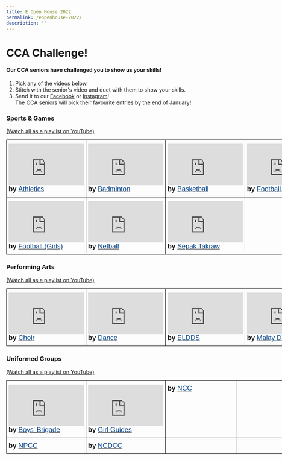 ```yaml
---
title: E Open House 2022
permalink: /eopenhouse-2022/
description: ""
---
```

# CCA Challenge!

#### Our CCA seniors have challenged you to show us your skills!

1) Pick any of the videos below.  
2) Stitch with the senior's video and duet with them to show your skills.  
3) Send it to our [Facebook](https://www.facebook.com/woodlandssecsch) or [Instagram](https://www.instagram.com/woodlandssec/)!  
The CCA seniors will pick their favourite entries by the end of January!

### Sports & Games 

[(Watch all as a playlist on YouTube)](https://youtube.com/playlist?list=PL3LU17pYOYNIt2i__pctmZ3W-ctWHF3sV)

<style type="text/css">
.tg  {border-collapse:collapse;border-spacing:0;margin:0px auto;}
.tg td{border-color:black;border-style:solid;border-width:1px;font-family:Arial, sans-serif;font-size:14px;
  overflow:hidden;padding:10px 5px;word-break:normal;}
.tg th{border-color:black;border-style:solid;border-width:1px;font-family:Arial, sans-serif;font-size:14px;
  font-weight:normal;overflow:hidden;padding:10px 5px;word-break:normal;}
.tg .tg-nx8p{font-size:18px;text-align:left;vertical-align:top}
</style>
<table class="tg" style="undefined;table-layout: fixed; width: 800px">
<colgroup>
<col style="width: 200px">
<col style="width: 200px">
<col style="width: 200px">
<col style="width: 200px">
</colgroup>
<tbody>
  <tr>
    <td class="tg-nx8p"><iframe width="200" height="110" src="https://www.youtube.com/embed/2VUmSSKc04g" title="WDL CCA Challenge - Athletics" frameborder="0" allow="accelerometer; autoplay; clipboard-write; encrypted-media; gyroscope; picture-in-picture" allowfullscreen></iframe><span style="font-weight:700;font-style:normal">by </span><a href="/ccas/sports-and-games/#1" target="_blank" rel="noopener noreferrer"><span style="font-weight:inherit;font-style:inherit;color:#034289">Athletics</span></a></td>
    <td class="tg-nx8p"><iframe width="200" height="110" src="https://www.youtube.com/embed/u6Uu9UPeBwY" title="WDL CCA Challenge - Badminton" frameborder="0" allow="accelerometer; autoplay; clipboard-write; encrypted-media; gyroscope; picture-in-picture" allowfullscreen></iframe><span style="font-weight:700;font-style:normal">by </span><a href="/ccas/sports-and-games/#2" target="_blank" rel="noopener noreferrer"><span style="font-weight:inherit;font-style:inherit;color:#034289">Badminton</span></a><br></td>
    <td class="tg-nx8p"><iframe width="200" height="110" src="https://www.youtube.com/embed/cpEETZT9tO0" title="WDL CCA Challenge - Basketball" frameborder="0" allow="accelerometer; autoplay; clipboard-write; encrypted-media; gyroscope; picture-in-picture" allowfullscreen></iframe><span style="font-weight:700;font-style:normal">by </span><a href="/ccas/sports-and-games/#3" target="_blank" rel="noopener noreferrer"><span style="font-weight:inherit;font-style:inherit;color:#034289">Basketball</span></a></td>
    <td class="tg-nx8p"><iframe width="200" height="110" src="https://www.youtube.com/embed/TIQxlgDNrGo" title="WDL CCA Challenge - Football Boys" frameborder="0" allow="accelerometer; autoplay; clipboard-write; encrypted-media; gyroscope; picture-in-picture" allowfullscreen></iframe><span style="font-weight:700;font-style:normal">by </span><a href="/ccas/sports-and-games/#5" target="_blank" rel="noopener noreferrer"><span style="font-weight:inherit;font-style:inherit;color:#034289">Football (Boys)</span></a></td>
  </tr>
  <tr>
    <td class="tg-nx8p"><iframe width="200" height="110" src="https://www.youtube.com/embed/D6c4eIJCfQY" title="WDL CCA Challenge - Football Girls" frameborder="0" allow="accelerometer; autoplay; clipboard-write; encrypted-media; gyroscope; picture-in-picture" allowfullscreen></iframe><span style="font-weight:700;font-style:normal">by </span><a href="/ccas/sports-and-games/#4" target="_blank" rel="noopener noreferrer"><span style="font-weight:inherit;font-style:inherit;color:#034289">Football (Girls)</span></a></td>
    <td class="tg-nx8p"><iframe width="200" height="110" src="https://www.youtube.com/embed/sBtYDldNArY" title="WDL CCA Challenge - Netball" frameborder="0" allow="accelerometer; autoplay; clipboard-write; encrypted-media; gyroscope; picture-in-picture" allowfullscreen></iframe><span style="font-weight:700;font-style:normal">by</span><span style="font-weight:700;font-style:normal;color:#034289"> </span><a href="/ccas/sports-and-games/#6" target="_blank" rel="noopener noreferrer"><span style="font-weight:inherit;font-style:inherit;color:#034289">Netball</span></a></td>
    <td class="tg-nx8p"><iframe width="200" height="110" src="https://www.youtube.com/embed/8myF2z1LKhU" title="WDL CCA Challenge - Sepak Takraw" frameborder="0" allow="accelerometer; autoplay; clipboard-write; encrypted-media; gyroscope; picture-in-picture" allowfullscreen></iframe><span style="font-weight:700;font-style:normal">by </span><a href="/ccas/sports-and-games/#7" target="_blank" rel="noopener noreferrer"><span style="font-weight:inherit;font-style:inherit;color:#034289">Sepak Takraw</span></a></td>
    <td class="tg-nx8p"></td>
  </tr>
</tbody>
</table>


### Performing Arts

[(Watch all as a playlist on YouTube)](https://youtube.com/playlist?list=PL3LU17pYOYNImBWc6_lIz6ky00e2iyqCI)


<style type="text/css">
.tg  {border-collapse:collapse;border-spacing:0;margin:0px auto;}
.tg td{border-color:black;border-style:solid;border-width:1px;font-family:Arial, sans-serif;font-size:14px;
  overflow:hidden;padding:10px 5px;word-break:normal;}
.tg th{border-color:black;border-style:solid;border-width:1px;font-family:Arial, sans-serif;font-size:14px;
  font-weight:normal;overflow:hidden;padding:10px 5px;word-break:normal;}
.tg .tg-nx8p{font-size:18px;text-align:left;vertical-align:top}
</style>
<table class="tg" style="undefined;table-layout: fixed; width: 800px">
<colgroup>
<col style="width: 200px">
<col style="width: 200px">
<col style="width: 200px">
<col style="width: 200px">
</colgroup>
<tbody>
  <tr>
    <td class="tg-nx8p"><iframe width="200" height="110" src="https://www.youtube.com/embed/F7LUZqP6c5k" title="WDL CCA Challenge -Choir" frameborder="0" allow="accelerometer; autoplay; clipboard-write; encrypted-media; gyroscope; picture-in-picture" allowfullscreen></iframe><span style="font-weight:700;font-style:normal">by </span><a href="/ccas/performing-arts/#1" target="_blank" rel="noopener noreferrer"><span style="font-weight:inherit;font-style:inherit;color:#034289">Choir</span></a></td>
    <td class="tg-nx8p"><iframe width="200" height="110" src="https://www.youtube.com/embed/klrEdS_eo9U" title="WDL CCA Challenge - Dance" frameborder="0" allow="accelerometer; autoplay; clipboard-write; encrypted-media; gyroscope; picture-in-picture" allowfullscreen></iframe><span style="font-weight:700;font-style:normal">by </span><a href="/ccas/performing-arts/#3" target="_blank" rel="noopener noreferrer"><span style="font-weight:inherit;font-style:inherit;color:#034289">Dance</span></a></td>
    <td class="tg-nx8p"><iframe width="200" height="110" src="https://www.youtube.com/embed/hFQPtFtsng0" title="WDL CCA Challenge - ELDDS" frameborder="0" allow="accelerometer; autoplay; clipboard-write; encrypted-media; gyroscope; picture-in-picture" allowfullscreen></iframe><span style="font-weight:700;font-style:normal">by </span><a href="/ccas/performing-arts/#4" target="_blank" rel="noopener noreferrer"><span style="font-weight:inherit;font-style:inherit;color:#034289">ELDDS</span></a></td>
    <td class="tg-nx8p"><iframe width="200" height="110" src="https://www.youtube.com/embed/7THKdSb2Si0" title="WDL CCA Challenge - Malay Dance" frameborder="0" allow="accelerometer; autoplay; clipboard-write; encrypted-media; gyroscope; picture-in-picture" allowfullscreen></iframe><span style="font-weight:700;font-style:normal">by</span><span style="font-weight:700;font-style:normal;color:#034289"> </span><a href="/ccas/performing-arts/#5" target="_blank" rel="noopener noreferrer"><span style="font-weight:inherit;font-style:inherit;color:#034289">Malay Dance</span></a></td>
  </tr>
</tbody>
</table>

### Uniformed Groups

[(Watch all as a playlist on YouTube)](https://youtube.com/playlist?list=PL3LU17pYOYNKWsbS9kjKY6kHgWiBcvAsn)

<style type="text/css">
.tg  {border-collapse:collapse;border-spacing:0;margin:0px auto;}
.tg td{border-color:black;border-style:solid;border-width:1px;font-family:Arial, sans-serif;font-size:14px;
  overflow:hidden;padding:10px 5px;word-break:normal;}
.tg th{border-color:black;border-style:solid;border-width:1px;font-family:Arial, sans-serif;font-size:14px;
  font-weight:normal;overflow:hidden;padding:10px 5px;word-break:normal;}
.tg .tg-nx8p{font-size:18px;text-align:left;vertical-align:top}
</style>
<table class="tg" style="undefined;table-layout: fixed; width: 800px">
<colgroup>
<col style="width: 200px">
<col style="width: 200px">
<col style="width: 200px">
<col style="width: 200px">
</colgroup>
<tbody>
  <tr>
    <td class="tg-nx8p"><iframe width="200" height="110" src="https://www.youtube.com/embed/9x9PfBmDDHc" title="WDL CCA Challenge - Boys' Brigade" frameborder="0" allow="accelerometer; autoplay; clipboard-write; encrypted-media; gyroscope; picture-in-picture" allowfullscreen></iframe><span style="font-weight:700;font-style:normal">by </span><a href="/ccas/uniformed-groups/#1" target="_blank" rel="noopener noreferrer"><span style="font-weight:inherit;font-style:inherit;color:#034289">Boys' Brigade</span></a></td>
    <td class="tg-nx8p"><iframe width="200" height="110" src="https://www.youtube.com/embed/XIPKPWpYfVY" title="WDL CCA Challenge - Girl Guides" frameborder="0" allow="accelerometer; autoplay; clipboard-write; encrypted-media; gyroscope; picture-in-picture" allowfullscreen></iframe><span style="font-weight:700;font-style:normal">by </span><a href="/ccas/uniformed-groups/#2" target="_blank" rel="noopener noreferrer"><span style="font-weight:inherit;font-style:inherit;color:#034289">Girl Guides</span></a></td>
    <td class="tg-nx8p"><span style="font-weight:700;font-style:normal">by </span><a href="/ccas/uniformed-groups/#3" target="_blank" rel="noopener noreferrer"><span style="font-weight:inherit;font-style:inherit;color:#034289">NCC</span></a></td>
    <td class="tg-nx8p"></td>
  </tr>
  <tr>
    <td class="tg-nx8p"><span style="font-weight:700;font-style:normal">by </span><a href="/ccas/uniformed-groups/#5" target="_blank" rel="noopener noreferrer"><span style="font-weight:inherit;font-style:inherit;color:#034289">NPCC</span></a></td>
    <td class="tg-nx8p"><span style="font-weight:700;font-style:normal">by </span><a href="/ccas/uniformed-groups/#4" target="_blank" rel="noopener noreferrer"><span style="font-weight:inherit;font-style:inherit;color:#034289">NCDCC</span></a></td>
    <td class="tg-nx8p"></td>
    <td class="tg-nx8p"></td>
  </tr>
</tbody>
</table>